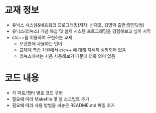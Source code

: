 # 교재 정보
- 유닉스 시스템&네트워크 프로그래밍(저자: 신재호, 김영익 출판:영진닷컴)
- 유닉스(리눅스) 개념 복습 및 실제 시스템 프로그래밍을 경험해보고 싶어 시작
- c/c++을 이용하여 구현하는 교재
  - 오랜만에 사용하는 언어
  - 교재에 복습 차원에서 c/c++ 에 대해 자세히 설명되어 있음
  - 리눅스에서는 처음 사용해보기 때문에 더욱 의미 있음
  
# 코드 내용
- 각 파트/챕터 별로 코드 구현
- 필요에 따라 Makefile 및 셸 스크립트 추가
- 필요에 따라 사용 방법을 써놓은 README.md 파일 추가
